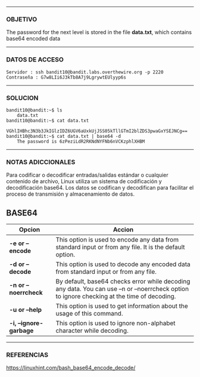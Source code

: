 ----
### OBJETIVO 
The password for the next level is stored in the file **data.txt**, which contains base64 encoded data

---
### DATOS DE ACCESO
	Servidor : ssh bandit10@bandit.labs.overthewire.org -p 2220
	Contraseña : G7w8LIi6J3kTb8A7j9LgrywtEUlyyp6s

---
### SOLUCION
	bandit10@bandit:~$ ls
		data.txt
	bandit10@bandit:~$ cat data.txt
		VGhlIHBhc3N3b3JkIGlzIDZ6UGV6aUxkUjJSS05kTllGTmI2blZDS3pwaGxYSEJNCg==
	bandit10@bandit:~$ cat data.txt | base64 -d
		The password is 6zPeziLdR2RKNdNYFNb6nVCKzphlXHBM

---
### NOTAS ADICCIONALES
Para codificar o decodificar entradas/salidas estándar o cualquier contenido de archivo, Linux utiliza un sistema de codificación y decodificación base64. Los datos se codifican y decodifican para facilitar el proceso de transmisión y almacenamiento de datos.

## BASE64
| Opcion | Accion |
|-|-|
|**-e or –encode**| This option is used to encode any data from standard input or from any file. It is the default option.
|**-d or –decode**| This option is used to decode any encoded data from standard input or from any file.
|**-n or –noerrcheck**|  By default, base64 checks error while decoding any data. You can use –n or –noerrcheck option to ignore checking at the time of decoding.
|**-u or –help**| This option is used to get information about the usage of this command.
|**-i, –ignore-garbage**|  This option is used to ignore non-alphabet character while decoding.

---
### REFERENCIAS
https://linuxhint.com/bash_base64_encode_decode/
